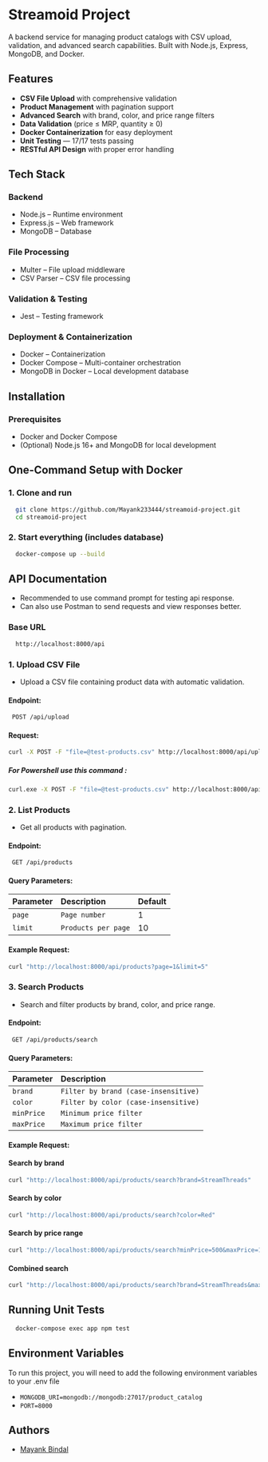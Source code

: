 
# Streamoid Project

A backend service for managing product catalogs with CSV upload, validation, and advanced search capabilities. Built with Node.js, Express, MongoDB, and Docker.


## Features

- **CSV File Upload** with comprehensive validation
- **Product Management** with pagination support
- **Advanced Search** with brand, color, and price range filters
- **Data Validation** (price ≤ MRP, quantity ≥ 0)
- **Docker Containerization** for easy deployment
- **Unit Testing** — 17/17 tests passing
- **RESTful API Design** with proper error handling



## Tech Stack

### Backend
- Node.js – Runtime environment
- Express.js – Web framework
- MongoDB – Database 

### File Processing
- Multer – File upload middleware
- CSV Parser – CSV file processing

### Validation & Testing
- Jest – Testing framework

### Deployment & Containerization
- Docker – Containerization
- Docker Compose – Multi-container orchestration
- MongoDB in Docker – Local development database

## Installation

### Prerequisites
- Docker and Docker Compose
- (Optional) Node.js 16+ and MongoDB for local development

## One-Command Setup with Docker
### 1. Clone and run
```bash
  git clone https://github.com/Mayank233444/streamoid-project.git
  cd streamoid-project
```
### 2. Start everything (includes database)
```bash
  docker-compose up --build
```


## API Documentation
- Recommended to use command prompt  for testing api response.
- Can also use Postman to send requests and view responses better.
### Base URL

```bash
  http://localhost:8000/api
```
### 1. Upload CSV File
- Upload a CSV file containing product data with automatic validation.
#### Endpoint:
```bash
 POST /api/upload
```
#### Request:
```bash
curl -X POST -F "file=@test-products.csv" http://localhost:8000/api/upload

```
##### For Powershell use this command :
```bash
curl.exe -X POST -F "file=@test-products.csv" http://localhost:8000/api/upload
```

### 2. List Products
- Get all products with pagination.
#### Endpoint:
```bash
 GET /api/products
```
#### Query Parameters:

| Parameter | Description     | Default        |
| :-------- | :------- | :------------------------- |
| `page` | `Page number` | 1 |
| `limit` | `Products per page` | 10 |

#### Example Request:
```bash
curl "http://localhost:8000/api/products?page=1&limit=5"

```

### 3. Search Products
- Search and filter products by brand, color, and price range.
#### Endpoint:
```bash
 GET /api/products/search
```
#### Query Parameters:

| Parameter | Description  
| :-------- | :------- | 
| `brand` | `Filter by brand (case-insensitive)` 
| `color` | `Filter by color (case-insensitive)` 
| `minPrice` | `Minimum price filter` 
| `maxPrice` | `Maximum price filter` 

#### Example Request:
#### Search by brand
```bash
curl "http://localhost:8000/api/products/search?brand=StreamThreads"

```

#### Search by color
```bash
curl "http://localhost:8000/api/products/search?color=Red"

```
#### Search by price range
```bash
curl "http://localhost:8000/api/products/search?minPrice=500&maxPrice=1000"

```
#### Combined search
```bash
curl "http://localhost:8000/api/products/search?brand=StreamThreads&maxPrice=1000"

```



## Running Unit Tests


```bash
  docker-compose exec app npm test
```


## Environment Variables

To run this project, you will need to add the following environment variables to your .env file

- `MONGODB_URI=mongodb://mongodb:27017/product_catalog`
- `PORT=8000`


## Authors

- [Mayank Bindal](https://github.com/Mayank233444)

